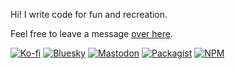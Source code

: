 Hi! I write code for fun and recreation.

Feel free to leave a message [over here](https://github.com/codemasher/codemasher/discussions).

[![Ko-fi][ko-fi-badge]][ko-fi-url]
[![Bluesky][bluesky-badge]][bluesky-url]
[![Mastodon][mastodon-badge]][mastodon-url]
[![Packagist][packagist-badge]][packagist-url]
[![NPM][npm-badge]][npm-url]


[ko-fi-badge]: https://img.shields.io/badge/ko--fi-codemasher-%2300b9fe?logo=ko-fi
[ko-fi-url]: https://ko-fi.com/codemasher
[bluesky-badge]: https://img.shields.io/badge/bluesky-%40smiley.codes-%230085FF?logo=bluesky
[bluesky-url]: https://bsky.app/profile/smiley.codes
[mastodon-badge]: https://img.shields.io/badge/mastodon-%40codemasher-%236364FF?logo=mastodon
[mastodon-url]: https://mastodon.social/@codemasher
[packagist-badge]: https://img.shields.io/badge/packagist-chillerlan-%23F28D1A?logo=packagist
[packagist-url]: https://packagist.org/packages/chillerlan/
[npm-badge]: https://img.shields.io/badge/npm-chillerlan-%23cb3837?logo=npm
[npm-url]: https://www.npmjs.com/package/@chillerlan/
